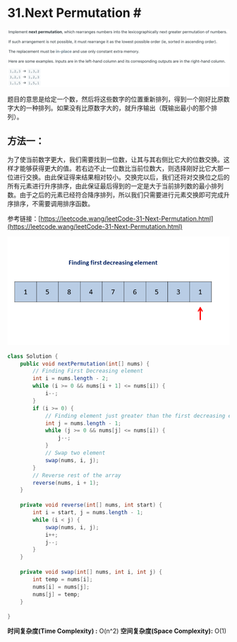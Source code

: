 # 31.Next Permutation \#

![](.gitbook/assets/ying-mu-kuai-zhao-20190731-shang-wu-11.23.35.png)

题目的意思是给定一个数，然后将这些数字的位置重新排列，得到一个刚好比原数字大的一种排列。如果没有比原数字大的，就升序输出（既输出最小的那个排列）。

## 方法一：

为了使当前数字更大，我们需要找到一位数，让其与其右侧比它大的位数交换。这样才能够获得更大的值。若右边不止一位数比当前位数大，则选择刚好比它大那一位进行交换。由此保证得来结果相对较小。交换完以后，我们还将对交换位之后的所有元素进行升序排序，由此保证最后得到的一定是大于当前排列数的最小排列数。由于之后的元素已经符合降序排列，所以我们只需要进行元素交换即可完成升序排序，不需要调用排序函数。

参考链接：[https://leetcode.wang/leetCode-31-Next-Permutation.html](https://leetcode.wang/leetCode-31-Next-Permutation.html)

![](.gitbook/assets/image%20%2815%29.png)

```java
class Solution {
    public void nextPermutation(int[] nums) {
        // Finding First Decreasing element
        int i = nums.length - 2;
        while (i >= 0 && nums[i + 1] <= nums[i]) {
            i--;
        }
        if (i >= 0) {
            // Finding element just greater than the first decreasing element
            int j = nums.length - 1;
            while (j >= 0 && nums[j] <= nums[i]) {
                j--;
            }
            // Swap two element
            swap(nums, i, j);
        }
        // Reverse rest of the array
        reverse(nums, i + 1);
    }
    
    private void reverse(int[] nums, int start) {
        int i = start, j = nums.length - 1;
        while (i < j) {
            swap(nums, i, j);
            i++;
            j--;
        }
    }
    
    private void swap(int[] nums, int i, int j) {
        int temp = nums[i];
        nums[i] = nums[j];
        nums[j] = temp;
    }
    
}
```

**时间复杂度\(Time Complexity\) :** O\(n^2\)          **空间复杂度\(Space Complexity\):** O\(1\)

